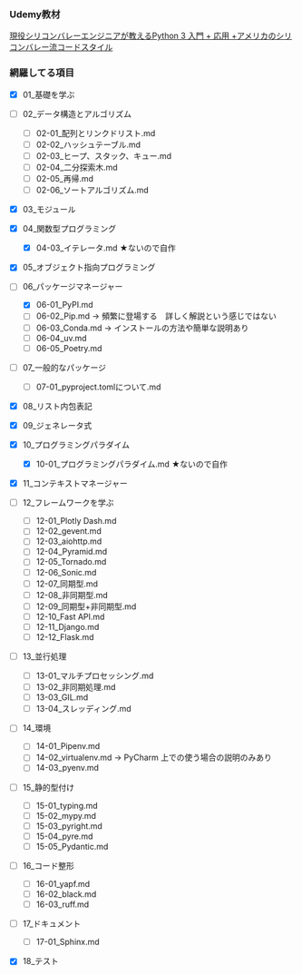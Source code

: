 ### Udemy教材
[現役シリコンバレーエンジニアが教えるPython 3 入門 + 応用 +アメリカのシリコンバレー流コードスタイル](https://www.udemy.com/course/python-beginner/?couponCode=25BBPMXPLOYCTRL)


### 網羅してる項目
 - [x] 01_基礎を学ぶ
 - [ ] 02_データ構造とアルゴリズム
   - [ ] 02-01_配列とリンクドリスト.md
   - [ ] 02-02_ハッシュテーブル.md
   - [ ] 02-03_ヒープ、スタック、キュー.md
   - [ ] 02-04_二分探索木.md
   - [ ] 02-05_再帰.md
   - [ ] 02-06_ソートアルゴリズム.md
 - [x] 03_モジュール
 - [x] 04_関数型プログラミング
   - [x] 04-03_イテレータ.md ★ないので自作
 - [x] 05_オブジェクト指向プログラミング
 - [ ] 06_パッケージマネージャー
   - [x] 06-01_PyPI.md
   - [ ] 06-02_Pip.md -> 頻繁に登場する　詳しく解説という感じではない
   - [ ] 06-03_Conda.md -> インストールの方法や簡単な説明あり
   - [ ] 06-04_uv.md
   - [ ] 06-05_Poetry.md
 - [ ] 07_一般的なパッケージ
   - [ ] 07-01_pyproject.tomlについて.md
 - [x] 08_リスト内包表記
 - [x] 09_ジェネレータ式
 - [x] 10_プログラミングパラダイム
   - [x] 10-01_プログラミングパラダイム.md ★ないので自作
 - [x] 11_コンテキストマネージャー
 - [ ] 12_フレームワークを学ぶ
   - [ ] 12-01_Plotly Dash.md
   - [ ] 12-02_gevent.md
   - [ ] 12-03_aiohttp.md
   - [ ] 12-04_Pyramid.md
   - [ ] 12-05_Tornado.md
   - [ ] 12-06_Sonic.md
   - [ ] 12-07_同期型.md
   - [ ] 12-08_非同期型.md
   - [ ] 12-09_同期型+非同期型.md
   - [ ] 12-10_Fast API.md
   - [ ] 12-11_Django.md
   - [ ] 12-12_Flask.md
 - [ ] 13_並行処理
   - [ ] 13-01_マルチプロセッシング.md
   - [ ] 13-02_非同期処理.md
   - [ ] 13-03_GIL.md
   - [ ] 13-04_スレッディング.md
 - [ ] 14_環境
   - [ ] 14-01_Pipenv.md
   - [ ] 14-02_virtualenv.md -> PyCharm 上での使う場合の説明のみあり
   - [ ] 14-03_pyenv.md
 - [ ] 15_静的型付け
   - [ ] 15-01_typing.md
   - [ ] 15-02_mypy.md
   - [ ] 15-03_pyright.md
   - [ ] 15-04_pyre.md
   - [ ] 15-05_Pydantic.md
 - [ ] 16_コード整形
   - [ ] 16-01_yapf.md
   - [ ] 16-02_black.md
   - [ ] 16-03_ruff.md
 - [ ] 17_ドキュメント
   - [ ] 17-01_Sphinx.md
 - [x] 18_テスト

